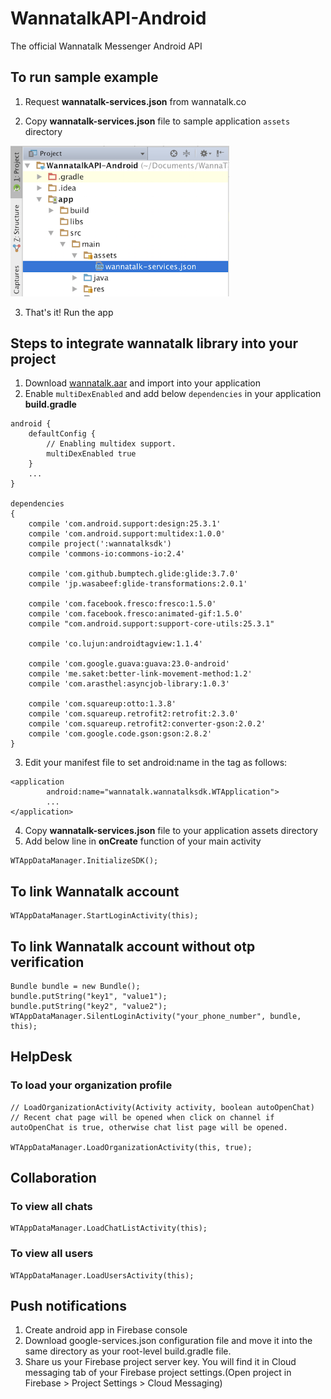 # WannatalkAPI-Android
The official Wannatalk Messenger Android API
## To run sample example
1. Request **wannatalk-services.json** from wannatalk.co

2. Copy **wannatalk-services.json** file to sample application `assets` directory
<img src="Screenshots/Screenshot1.png" width="350">

3. That's it! Run the app

## Steps to integrate wannatalk library into your project

1. Download [wannatalk.aar](wannatalksdk/wannatalksdk.aar) and import into your application
2. Enable `multiDexEnabled` and add below `dependencies` in your application **build.gradle**
```
android {
	defaultConfig {
	    // Enabling multidex support.
	    multiDexEnabled true
	}
	...
}

dependencies 
{
	compile 'com.android.support:design:25.3.1'
	compile 'com.android.support:multidex:1.0.0'
	compile project(':wannatalksdk')  
	compile 'commons-io:commons-io:2.4'  
  
	compile 'com.github.bumptech.glide:glide:3.7.0'  
	compile 'jp.wasabeef:glide-transformations:2.0.1'  
  
	compile 'com.facebook.fresco:fresco:1.5.0'  
	compile 'com.facebook.fresco:animated-gif:1.5.0'  
	compile "com.android.support:support-core-utils:25.3.1"  

    compile 'co.lujun:androidtagview:1.1.4'

	compile 'com.google.guava:guava:23.0-android'  
	compile 'me.saket:better-link-movement-method:1.2'  
	compile 'com.arasthel:asyncjob-library:1.0.3'  
  
	compile 'com.squareup:otto:1.3.8'  
	compile 'com.squareup.retrofit2:retrofit:2.3.0'  
	compile 'com.squareup.retrofit2:converter-gson:2.0.2'  
	compile 'com.google.code.gson:gson:2.8.2'
}
``` 
3. Edit your manifest file to set android:name in the tag as follows:
```
<application		
		android:name="wannatalk.wannatalksdk.WTApplication">
		...
</application>
```
4. Copy  **wannatalk-services.json** file to your application assets directory
5. Add below line in **onCreate** function of your main activity
```
WTAppDataManager.InitializeSDK();
```
## To link Wannatalk account
    WTAppDataManager.StartLoginActivity(this);

## To link Wannatalk account without otp verification
    Bundle bundle = new Bundle();
    bundle.putString("key1", "value1");
    bundle.putString("key2", "value2");
    WTAppDataManager.SilentLoginActivity("your_phone_number", bundle, this);

## HelpDesk
### To load your organization profile
    // LoadOrganizationActivity(Activity activity, boolean autoOpenChat)
    // Recent chat page will be opened when click on channel if autoOpenChat is true, otherwise chat list page will be opened.
    
    WTAppDataManager.LoadOrganizationActivity(this, true);
    
## Collaboration
### To view all chats
    WTAppDataManager.LoadChatListActivity(this);
    
### To view all users
    WTAppDataManager.LoadUsersActivity(this);

## Push notifications
1. Create android app in Firebase console
2. Download google-services.json configuration file and move it into the same directory as your root-level build.gradle file. 
3. Share us your Firebase project server key. You will find it in Cloud messaging tab of your Firebase project settings.(Open project in Firebase > Project Settings > Cloud Messaging)
